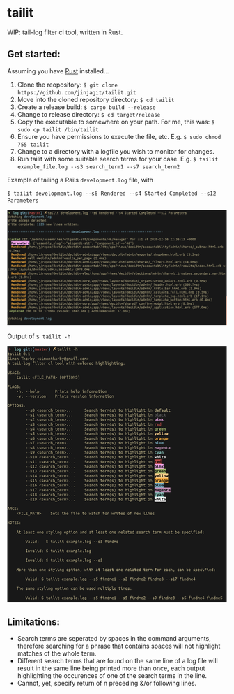 # tailit
WIP: tail-log filter cl tool, written in Rust.

## Get started:
Assuming you have [Rust](https://www.rust-lang.org/tools/install) installed...  
1. Clone the reopository: `$ git clone https://github.com/jinjagit/tailit.git` 
2. Move into the cloned repository directory: `$ cd tailit`   
3. Create a release build: `$ cargo build --release`  
4. Change to release directory: `$ cd target/release`  
5. Copy the executable to somewhere on your path. For me, this was: `$ sudo cp tailit /bin/tailit`  
6. Ensure you have permissions to execute the file, etc. E.g. `$ sudo chmod 755 tailit`  
7. Change to a directory with a logfile you wish to monitor for changes.  
8. Run tailit with some suitable search terms for your case. E.g. `$ tailit example_file.log --s3 search_term1 --s7 search_term2`  

Example of tailing a Rails `development.log` file, with
```
$ tailit development.log --s6 Rendered --s4 Started Completed --s12 Parameters
```
![example](img/tailit.png)


Output of `$ tailit -h`  
  
![help](img/help_text.png)

## Limitations:

  * Search terms are seperated by spaces in the command arguments, therefore searching for a phrase that contains spaces will not highlight matches of the whole term.
  * Different search terms that are found on the same line of a log file will result in the same line being printed more than once, each output highlighting the occurences of one of the search terms in the line.
  * Cannot, yet, specify return of n preceding &/or following lines.
